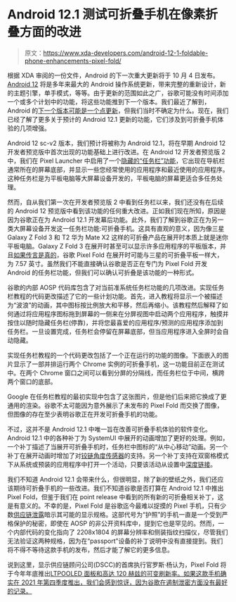 # Android 12.1 测试可折叠手机在像素折叠方面的改进

> 原文：<https://www.xda-developers.com/android-12-1-foldable-phone-enhancements-pixel-fold/>

根据 XDA 审阅的一份文件，Android 的下一次重大更新将于 10 月 4 日发布。 [Android 12](https://www.xda-developers.com/android-12/) 将是多年来最大的 Android 操作系统更新，带来完整的重新设计，新的主题引擎，单手模式，等等。由于更新的范围如此之广，谷歌可能没有时间添加一个或多个计划中的功能，将这些功能推到下一个版本。我们最近了解到，Android 的[下一个版本可能是一个点更新](https://www.xda-developers.com/android-12-v2-update/)，但我们当时不确定为什么。现在，我们已经了解了更多关于预计的 Android 12.1 更新的功能，它们涉及到可折叠手机体验的几项增强。

Android 12 sc-v2 版本，我们预计将被称为 Android 12.1，将在早期 Android 12 开发者预览版中首次出现的功能基础上进行改进。在 Android 12 开发者预览版 2 中，我们在 Pixel Launcher 中启用了一个[隐藏的“任务栏”功能](https://www.xda-developers.com/android-12-dp2-hidden-features/#android12dp2taskbar)，它出现在导航栏通常所在的屏幕底部，并显示一些您经常使用的应用程序和最近使用的应用程序。这种任务栏是为平板电脑等大屏幕设备开发的，平板电脑的屏幕更适合多任务处理。

然而，自从我们第一次在开发者预览版 2 中看到任务栏以来，我们还没有在后续的 Android 12 预览版中看到该功能的任何重大改进。正如我们现在所知，原因是因为谷歌正在为 Android 12.1 开发幕后功能。此外，我们了解到谷歌正在为另一类大屏幕设备开发这一任务栏功能:可折叠手机。这具有直观的意义，因为像三星 Galaxy Z Fold 3 和 T2 华为 Mate X2 这样的可折叠产品在展开时本质上就是迷你平板电脑。Galaxy Z Fold 3 在展开时甚至可以显示许多应用程序的平板版本，并且[如果传言是真的](https://www.xda-developers.com/google-pixel-foldable-samsung-display/)，谷歌 Pixel Fold 在展开时可能与三星的可折叠平板一样大，为 7.57 英寸。虽然我们不能直接确认谷歌是否正在专门为 Pixel Fold 开发 Android 的任务栏功能，但我们可以确认可折叠是该功能的一种形式。

谷歌的内部 AOSP 代码库包含了对当前准系统任务栏功能的几项改进。实现任务栏教程的代码更改描述了它的一些计划功能。首先，进入教程将显示一个被描述为“波浪”的动画，其中图标按比例放大和平移，然后再缩小。该教程然后解释了如何通过将应用程序图标拖到屏幕的一侧来在分屏视图中启动两个应用程序，触摸并按住以随时隐藏任务栏(停靠)，并将您最喜爱的应用程序/预测的应用程序添加到任务栏。一旦设置完成，任务栏会停留在屏幕底部，但当应用程序进入全屏时会自动隐藏。

实现任务栏教程的一个代码更改包括了一个正在运行的功能的图像。下面嵌入的图片显示了一部并排运行两个 Chrome 实例的可折叠手机，这一功能目前正在测试中。在两个 Chrome 窗口之间可以看到分屏的分隔线，而任务栏位于中间，横跨两个窗口的底部。

Google 在任务栏教程的最初实现中包含了这张图片，但是他们后来把它换成了更通用的渲染。谷歌不太可能因为意外展示了未发布的 Pixel Fold 而交换了图像，但图像的存在至少表明谷歌正在开发可折叠手机的功能。

不过，这并不是 Android 12.1 中唯一旨在改善可折叠手机体验的软件变化。Android 12.1 中的各种补丁为 SystemUI 中展开的动画增加了更好的处理。例如，一个补丁描述了当展开可折叠手机时，任务栏中图标的“从中心移动”动画。另一个补丁在展开动画时增加了对[铰链角度传感器](https://developer.android.com/reference/android/hardware/Sensor#STRING_TYPE_HINGE_ANGLE)的支持。另一个补丁支持在双窗格模式下从系统或预装的应用程序中打开一个活动，只要该活动从设置中[深度链接](https://developer.android.com/training/app-links/deep-linking)。

我们不知道 Android 12.1 会带来什么，但很明显，除了新的壁纸之外，我们还应该期待可折叠手机的一些改进。我们不知道谷歌是否打算在 Android 12.1 中推出 Pixel Fold，但鉴于我们在 point release 中看到的所有新的可折叠相关补丁，这是有意义的。不幸的是，Pixel Fold 是谷歌迄今最难以捉摸的 Pixel 手机，只有少数[供应链泄露](https://www.xda-developers.com/googles-foldable-pixel-phone-ultra-thin-glass-layer/)暗示其可能的显示规格。这部代号为“护照”的手机一直是一个受到严格保护的秘密，即使在 AOSP 的非公开资料库中，提到它也是罕见的。然而，一个内部代码的变化指向了 2208x1804 的屏幕分辨率和侧装指纹扫描仪，尽管我们无法验证这两种规格，因为在“passport”设备的补丁说明中没有直接提到。我们将不得不等待这款手机的发布，然后才能了解它的更多信息。

说到这里，显示供应链顾问公司(DSCC)的首席执行官罗斯·杨认为，Pixel Fold 将于今年年底推出[LTPOOLED 面板和高达 120 赫兹的可变刷新率。如果这款手机确实在 2021 年第四季度推出，我们会感到惊讶，因为谷歌在遏制泄密方面没有最好的记录。](https://twitter.com/DSCCRoss/status/1438339317470957573?s=19)